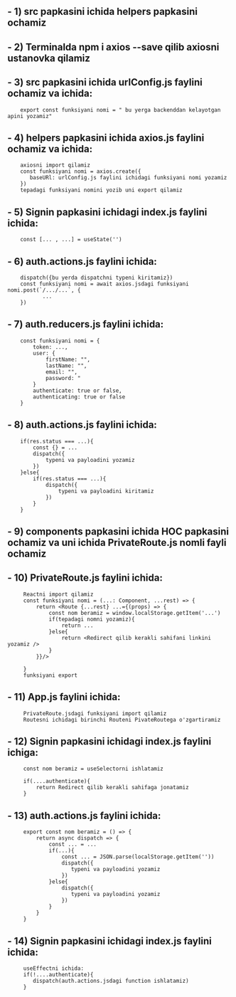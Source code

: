 ## - 1) src papkasini ichida helpers papkasini ochamiz
## - 2) Terminalda npm i axios --save qilib axiosni ustanovka qilamiz
## - 3) src papkasini ichida urlConfig.js faylini ochamiz va ichida: 
        export const funksiyani nomi = " bu yerga backenddan kelayotgan apini yozamiz" 
## - 4) helpers papkasini ichida axios.js faylini ochamiz va ichida:
        axiosni import qilamiz
        const funksiyani nomi = axios.create({
           baseURl: urlConfig.js faylini ichidagi funksiyani nomi yozamiz
        })
        tepadagi funksiyani nomini yozib uni export qilamiz
## - 5) Signin papkasini ichidagi index.js faylini ichida:
        const [... , ...] = useState('') 
## - 6) auth.actions.js faylini ichida:
        dispatch({bu yerda dispatchni typeni kiritamiz})
        const funksiyani nomi = await axios.jsdagi funksiyani nomi.post(`/.../...`, { 
               ...
        })
## - 7) auth.reducers.js faylini ichida:
        const funksiyani nomi = {
            token: ...,
            user: {
                firstName: "",
                lastName: "",
                email: "",
                password: "
            }
            authenticate: true or false,
            authenticating: true or false
        }
## - 8) auth.actions.js faylini ichida:
        if(res.status === ...){
            const {} = ...
            dispatch({
                typeni va payloadini yozamiz
            })
        }else{
            if(res.status === ...){
                dispatch({
                    typeni va payloadini kiritamiz
                })
            }
        }
## - 9) components papkasini ichida HOC papkasini ochamiz va uni ichida PrivateRoute.js nomli fayli ochamiz
## - 10) PrivateRoute.js faylini ichida:
         Reactni import qilamiz
         const funksiyani nomi = (...: Component, ...rest) => {
             return <Route {...rest} ...={(props) => {
                 const nom beramiz = window.localStorage.getItem('...')
                 if(tepadagi nomni yozamiz){
                     return ...
                 }else{
                     return <Redirect qilib kerakli sahifani linkini yozamiz />
                 }
             }}/>

         }
         funksiyani export
## - 11) App.js faylini ichida:
         PrivateRoute.jsdagi funksiyani import qilamiz
         Routesni ichidagi birinchi Routeni PivateRoutega o'zgartiramiz
## - 12) Signin papkasini ichidagi index.js faylini ichiga:
         const nom beramiz = useSelectorni ishlatamiz

         if(....authenticate){
             return Redirect qilib kerakli sahifaga jonatamiz
         }
## - 13) auth.actions.js faylini ichida:
         export const nom beramiz = () => {
             return async dispatch => {
                 const ... = ...
                 if(...){
                     const ... = JSON.parse(localStorage.getItem(''))
                     dispatch({
                        typeni va payloadini yozamiz
                     })
                 }else{
                     dispatch({
                        typeni va payloadini yozamiz
                     })
                 }
             }
         }
## - 14) Signin papkasini ichidagi index.js faylini ichida:
         useEffectni ichida:
         if(!....authenticate){
            dispatch(auth.actions.jsdagi function ishlatamiz)
         }
         
##
##
##
##
##
##
##
##
##